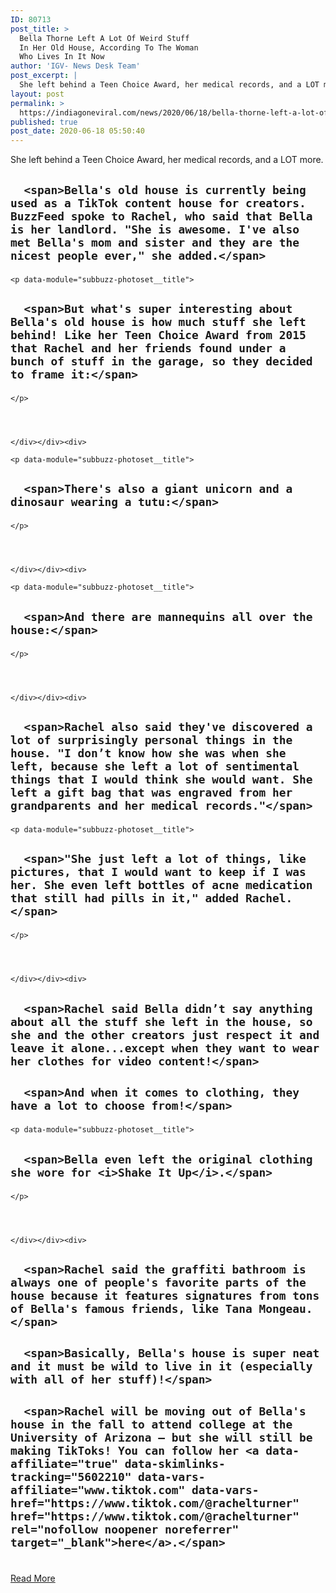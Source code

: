 ```yaml
---
ID: 80713
post_title: >
  Bella Thorne Left A Lot Of Weird Stuff
  In Her Old House, According To The Woman
  Who Lives In It Now
author: 'IGV- News Desk Team'
post_excerpt: |
  She left behind a Teen Choice Award, her medical records, and a LOT more. Bella's old house is currently being used as a TikTok content house for creators. BuzzFeed spoke to Rachel, who said that Bella is her landlord. "She is awesome. I've also met Bella's mom and sister and they are the nicest people&hellip;
layout: post
permalink: >
  https://indiagoneviral.com/news/2020/06/18/bella-thorne-left-a-lot-of-weird-stuff-in-her-old-house-according-to-the-woman-who-lives-in-it-now/80713/india-gone-viral/
published: true
post_date: 2020-06-18 05:50:40
---
```

<article><div><div><p>She left behind a Teen Choice Award, her medical records, and a LOT more.</p></div></div><div><div><div>


<div data-module="subbuzz-image">
  
  



  <h2>
    

    
      <span>Bella's old house is currently being used as a TikTok content house for creators. BuzzFeed spoke to Rachel, who said that Bella is her landlord. "She is awesome. I've also met Bella's mom and sister and they are the nicest people ever," she added.</span>
    
  </h2>




<figure>
    
  

</figure></div></div><div>


  <div>
  
  
    <p data-module="subbuzz-photoset__title">
      
    


  <h2>
    

    
      <span>But what's super interesting about Bella's old house is how much stuff she left behind! Like her Teen Choice Award from 2015 that Rachel and her friends found under a bunch of stuff in the garage, so they decided to frame it:</span>
    
  </h2>

    </p>

    
    
    
    </div></div><div>


  <div data-keywords="fast fashion">
  
  
    <p data-module="subbuzz-photoset__title">
      
    


  <h2>
    

    
      <span>There's also a giant unicorn and a dinosaur wearing a tutu:</span>
    
  </h2>

    </p>

    
    
    
    </div></div><div>


  <div>
  
  
    <p data-module="subbuzz-photoset__title">
      
    


  <h2>
    

    
      <span>And there are mannequins all over the house:</span>
    
  </h2>

    </p>

    
    
    
    </div></div><div>


<div data-module="subbuzz-image">
  
  



  <h2>
    

    
      <span>Rachel also said they've discovered a lot of surprisingly personal things in the house. "I don’t know how she was when she left, because she left a lot of sentimental things that I would think she would want. She left a gift bag that was engraved from her grandparents and her medical records."</span>
    
  </h2>




<figure>
    
  

</figure></div></div><div>


  <div data-keywords="skincare">
  
  
    <p data-module="subbuzz-photoset__title">
      
    


  <h2>
    

    
      <span>"She just left a lot of things, like pictures, that I would want to keep if I was her. She even left bottles of acne medication that still had pills in it," added Rachel.</span>
    
  </h2>

    </p>

    
    
    
    </div></div><div>

<div data-keywords="fast fashion" data-module="subbuzz-text">
  
  



  <h2>
    

    
      <span>Rachel said Bella didn’t say anything about all the stuff she left in the house, so she and the other creators just respect it and leave it alone...except when they want to wear her clothes for video content!</span>
    
  </h2>





</div></div><div>


<div data-keywords="fast fashion" data-module="subbuzz-image">
  
  



  <h2>
    

    
      <span>And when it comes to clothing, they have a lot to choose from!</span>
    
  </h2>




<figure>
    
  

</figure></div></div><div>


  <div data-keywords="fast fashion">
  
  
    <p data-module="subbuzz-photoset__title">
      
    


  <h2>
    

    
      <span>Bella even left the original clothing she wore for <i>Shake It Up</i>.</span>
    
  </h2>

    </p>

    
    
    
    </div></div><div>


<div data-keywords="cleaning" data-module="subbuzz-image">
  
  



  <h2>
    

    
      <span>Rachel said the graffiti bathroom is always one of people's favorite parts of the house because it features signatures from tons of Bella's famous friends, like Tana Mongeau.</span>
    
  </h2>




<figure>
    
  

</figure></div></div><div>

<div data-module="subbuzz-text">
  
  



  <h2>
    

    
      <span>Basically, Bella's house is super neat and it must be wild to live in it (especially with all of her stuff)!</span>
    
  </h2>





</div></div><div>


<div data-module="subbuzz-image">
  
  



  <h2>
    

    
      <span>Rachel will be moving out of Bella's house in the fall to attend college at the University of Arizona — but she will still be making TikToks! You can follow her <a data-affiliate="true" data-skimlinks-tracking="5602210" data-vars-affiliate="www.tiktok.com" data-vars-href="https://www.tiktok.com/@rachelturner" href="https://www.tiktok.com/@rachelturner" rel="nofollow noopener noreferrer" target="_blank">here</a>.</span>
    
  </h2>




<figure>
    
  

</figure></div></div></div></div></article><br/><a href="https://www.buzzfeed.com/kristatorres/bella-thornes-old-house" class="button purchase" rel="nofollow noopener noreferrer" target="_blank">Read More</a>